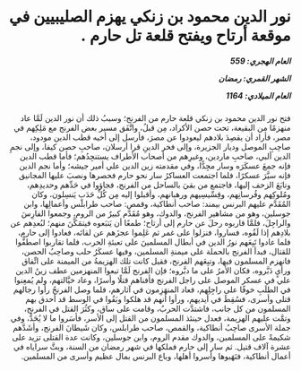 <h1 dir="rtl">نور الدين محمود بن زنكي يهزم الصليبيين في موقعة أرتاح ويفتح قلعة تل حارم .</h1>

<h5 dir="rtl">العام الهجري:  559

الشهر القمري: رمضان

العام الميلادي: 1164</h5>

<p dir="rtl">فتح نور الدين محمود بن زنكي قلعة حارم من الفرنج؛ وسببُ ذلك أن نور الدين لَمَّا عاد منهزمًا من البقيعة، تحت حصن الأكراد، مِن قبلُ، واتَّفَق مسير بعض الفرنج مع مَلِكِهم في مصر، فأراد أن يقصِدَ بلادهم ليعودوا عن مصرَ، فأرسل إلى أخيه قطب الدين مودود، صاحِبِ الموصل وديار الجزيرة، وإلى فخر الدينِ قرا أرسلان، صاحبِ حصن كيفا، وإلى نجمِ الدين ألبي، صاحبِ ماردين، وغيرِهم من أصحاب الأطراف يستنجِدُهم؛ فأما قطب الدين فإنه جمعَ عسكَرَه وسار مجِدًّا، وفي مقدمته زين الدين علي أمير جيشه؛ وأما نجم الدين فإنه سيَّرَ عسكرًا، فلما اجتمعت العساكرُ سار نحو حارم فحصرها ونصبَ عليها المجانيق وتابَعَ الزحف إليها، فاجتمع من بقيَ بالساحل من الفرنج، فجاؤوا في حَدِّهم وحديدِهم، ومُلوكِهم وفُرسانِهم، وقِسِّيسِيهم ورهبانهم، وأقبلوا إليه مِن كُلِّ حَدَبٍ يَنسِلون، وكان المُقَدَّم عليهم البرنس بيمند: صاحب أنطاكية، وقمص: صاحب طرابلس وأعمالِها، وابن جوسلين، وهو من مشاهير الفرنج، والدوك، وهو مُقَدَّم كبيرٌ من الروم، وجمعوا الفارِسَ والراجِلَ، فلمَّا قاربوه رحلَ عن حارم إلى أرتاح؛ طمعًا أن يَتبَعوه فيتمَكَّنَ منهم؛ لبُعدِهم عن بلادِهم إذا لَقُوه، فساروا، فنزلوا على غمر ثم عَلِموا عجزَهم عن لقائه، فعادوا إلى حارم، فلما عادوا تَبِعَهم نورُ الدين في أبطال المسلمينَ على تعبئةِ الحرب، فلما تقاربوا اصطفُّوا للقتال، فبدأ الفرنج بالحملة على ميمنةِ المسلمين، وفيها عسكَرُ حلب وصاحِبُ الحصن، فانهزم المسلمون فيها، وتبِعَهم الفرنج، فقيل كانت تلك الهزيمةُ من الميمنة على اتِّفاق ورأيٍ دَبَّروه، فكان الأمرُ على ما دبَّروه؛ فإن الفرنج لَمَّا تبعوا المنهزمين عطف زينُ الدين علي في عسكر الموصل على راجل الفرنج فأفناهم قتلًا وأسرًا، وعاد خيَّالتهم، ولم يُمعِنوا في الطلَبِ خوفًا على راجِلِهم، فعاد المنهَزِمون في آثارهم، فلما وصل الفرنجُ رأوا رجالهم قتلى وأسرى، فسُقِطَ في أيديهم، ورأوا أنهم قد هلكوا وبَقُوا في الوسط قد أحدق بهم المسلمون من كل جانب، فاشتدَّت الحربُ، وقامت على ساق، وكثُرَ القتل في الفرنج، وتمَّت عليهم الهزيمة، فعدل حينئذ المسلمون من القتل إلى الأسر، فأسَروا ما لا يُحَدُّ، وفي جملة الأسرى صاحِبُ أنطاكية، والقمص، صاحب طرابلس، وكان شَيطانَ الفرنج، وأشَدَّهم شكيمةً على المسلمين، والدوك مقدم الروم، وابن جوسلين، وكانت عدة القتلى تزيد على عشرة آلاف قتيل. ثم سار إلى حارم فملكها في شهر رمضان من السنة، وبثَّ سراياه في أعمال أنطاكية، فنَهَبوها وأسروا أهلها، وباع البرنس بمال عظيم وأسرى من المسلمين.</p></br>
